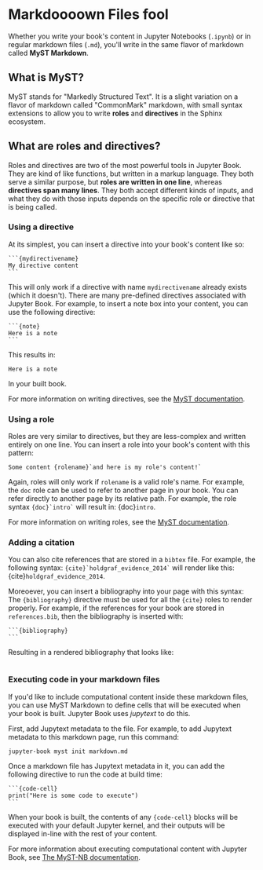# Markdoooown Files fool

Whether you write your book's content in Jupyter Notebooks (`.ipynb`) or
in regular markdown files (`.md`), you'll write in the same flavor of markdown
called **MyST Markdown**.

## What is MyST?

MyST stands for "Markedly Structured Text". It
is a slight variation on a flavor of markdown called "CommonMark" markdown,
with small syntax extensions to allow you to write **roles** and **directives**
in the Sphinx ecosystem.

## What are roles and directives?

Roles and directives are two of the most powerful tools in Jupyter Book. They
are kind of like functions, but written in a markup language. They both
serve a similar purpose, but **roles are written in one line**, whereas
**directives span many lines**. They both accept different kinds of inputs,
and what they do with those inputs depends on the specific role or directive
that is being called.

### Using a directive

At its simplest, you can insert a directive into your book's content like so:

````
```{mydirectivename}
My directive content
```
````

This will only work if a directive with name `mydirectivename` already exists
(which it doesn't). There are many pre-defined directives associated with
Jupyter Book. For example, to insert a note box into your content, you can
use the following directive:

````
```{note}
Here is a note
```
````

This results in:

```{note}
Here is a note
```

In your built book.

For more information on writing directives, see the
[MyST documentation](https://myst-parser.readthedocs.io/).


### Using a role

Roles are very similar to directives, but they are less-complex and written
entirely on one line. You can insert a role into your book's content with
this pattern:

```
Some content {rolename}`and here is my role's content!`
```

Again, roles will only work if `rolename` is a valid role's name. For example,
the `doc` role can be used to refer to another page in your book. You can
refer directly to another page by its relative path. For example, the
role syntax `` {doc}`intro` `` will result in: {doc}`intro`.

For more information on writing roles, see the
[MyST documentation](https://myst-parser.readthedocs.io/).


### Adding a citation

You can also cite references that are stored in a `bibtex` file. For example,
the following syntax: `` {cite}`holdgraf_evidence_2014` `` will render like
this: {cite}`holdgraf_evidence_2014`.

Moreoever, you can insert a bibliography into your page with this syntax:
The `{bibliography}` directive must be used for all the `{cite}` roles to
render properly.
For example, if the references for your book are stored in `references.bib`,
then the bibliography is inserted with:

````
```{bibliography}
```
````

Resulting in a rendered bibliography that looks like:

```{bibliography}
```


### Executing code in your markdown files

If you'd like to include computational content inside these markdown files,
you can use MyST Markdown to define cells that will be executed when your
book is built. Jupyter Book uses *jupytext* to do this.

First, add Jupytext metadata to the file. For example, to add Jupytext metadata
to this markdown page, run this command:

```
jupyter-book myst init markdown.md
```

Once a markdown file has Jupytext metadata in it, you can add the following
directive to run the code at build time:

````
```{code-cell}
print("Here is some code to execute")
```
````

When your book is built, the contents of any `{code-cell}` blocks will be
executed with your default Jupyter kernel, and their outputs will be displayed
in-line with the rest of your content.

For more information about executing computational content with Jupyter Book,
see [The MyST-NB documentation](https://myst-nb.readthedocs.io/).
